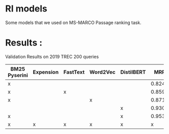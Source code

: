 # RI models
Some models that we used on MS-MARCO Passage ranking task.

# Results :
Validation Results on 2019 TREC 200 queries

BM25 Pyserini | Expension | FastText | Word2Vec | DistilBERT | MRR | NDCG@1000 | NDCG@10 | MAP
------------ | ------------- | ------------- | ------------- | ------------- | ------------- | ------------- | ------------- | -------------
x |  |  |  |  | 0.8245 | 0.6067 | 0.5058 | 0.3773
x |  | x |  |  | 0.8593 | 0.6107 | 0.5188 | 0.3804
x |  |  | x |  | 0.8717 | 0.6116 | 0.5217 | 0.3787
 |  |  |  |  | x | 0.9302 | 0.6239 | 0.6577 | 0.3737
x |  |  |  | x | 0.9537 | 0.6963 | 0.6685 | 0.4518
x | x | x | x | x | x | x | x
